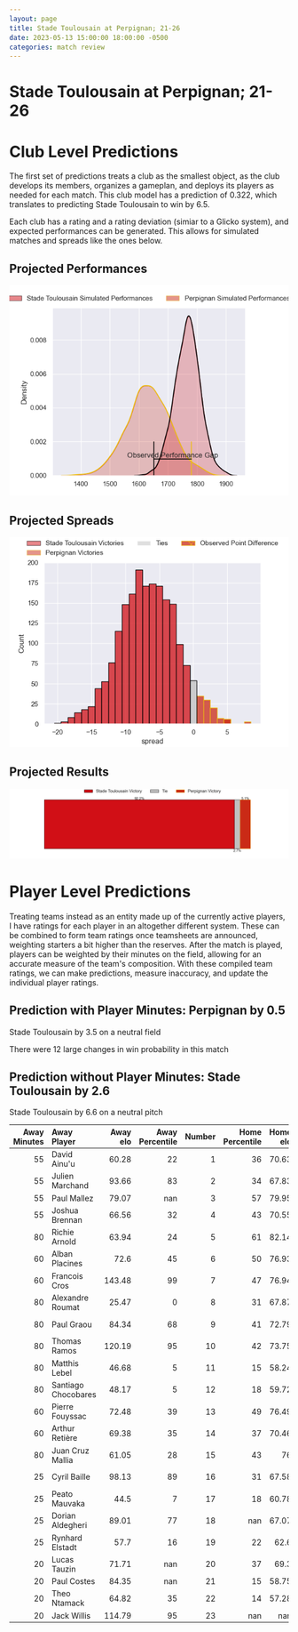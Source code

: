 ```yaml
---  
layout: page  
title: Stade Toulousain at Perpignan; 21-26  
date: 2023-05-13 15:00:00 18:00:00 -0500  
categories: match review  
---
```

# Stade Toulousain at Perpignan; 21-26

# Club Level Predictions


The first set of predictions treats a club as the smallest object, as the club develops its members, organizes a gameplan, and deploys its players as needed for each match. This club model has a prediction of 0.322, which translates to predicting Stade Toulousain to win by 6.5.

Each club has a rating and a rating deviation (simiar to a Glicko system), and expected performances can be generated. This allows for simulated matches and spreads like the ones below.
## Projected Performances


![Projected Performances](plots/performances_2023-05-13-Perpignan-StadeToulousain.png)
## Projected Spreads


![Projected Spreads](plots/spreads_2023-05-13-Perpignan-StadeToulousain.png)
## Projected Results


![Projected Results](plots/resultbar_2023-05-13-Perpignan-StadeToulousain.png)
# Player Level Predictions


Treating teams instead as an entity made up of the currently active players, I have ratings for each player in an altogether different system. These can be combined to form team ratings once teamsheets are announced, weighting starters a bit higher than the reserves. After the match is played, players can be weighted by their minutes on the field, allowing for an accurate measure of the team's composition. With these compiled team ratings, we can make predictions, measure inaccuracy, and update the individual player ratings.
## Prediction with Player Minutes: Perpignan by 0.5


Stade Toulousain by 3.5 on a neutral field

There were 12 large changes in win probability in this match
## Prediction without Player Minutes: Stade Toulousain by 2.6


Stade Toulousain by 6.6 on a neutral pitch



|   Away Minutes | Away Player         |   Away elo |   Away Percentile |   Number |   Home Percentile |   Home elo | Home Player        |   Home Minutes |
|---------------:|:--------------------|-----------:|------------------:|---------:|------------------:|-----------:|:-------------------|---------------:|
|             55 | David Ainu'u        |      60.28 |                22 |        1 |                36 |      70.63 | Giorgi Tetrashvili |             55 |
|             55 | Julien Marchand     |      93.66 |                83 |        2 |                34 |      67.83 | Seilala Lam        |             60 |
|             55 | Paul Mallez         |      79.07 |               nan |        3 |                57 |      79.95 | Arthur Joly        |             60 |
|             55 | Joshua Brennan      |      66.56 |                32 |        4 |                43 |      70.55 | Tristan Labouteley |             80 |
|             80 | Richie Arnold       |      63.94 |                24 |        5 |                61 |      82.14 | Posolo Tuilagi     |             55 |
|             60 | Alban Placines      |      72.6  |                45 |        6 |                50 |      76.93 | Brad Shields       |             80 |
|             60 | Francois Cros       |     143.48 |                99 |        7 |                47 |      76.94 | Kélian Galletier   |             60 |
|             80 | Alexandre Roumat    |      25.47 |                 0 |        8 |                31 |      67.87 | Joaquin Oviedo     |             60 |
|             80 | Paul Graou          |      84.34 |                68 |        9 |                41 |      72.79 | Sadek Deghmache    |             76 |
|             80 | Thomas Ramos        |     120.19 |                95 |       10 |                42 |      73.75 | Jake McIntyre      |             80 |
|             80 | Matthis Lebel       |      46.68 |                 5 |       11 |                15 |      58.24 | George Tilsley     |             80 |
|             80 | Santiago Chocobares |      48.17 |                 5 |       12 |                18 |      59.72 | Dorian Laborde     |             80 |
|             60 | Pierre Fouyssac     |      72.48 |                39 |       13 |                49 |      76.49 | Edward Sawailau    |             80 |
|             60 | Arthur Retière      |      69.38 |                35 |       14 |                37 |      70.46 | Lucas Dubois       |             80 |
|             80 | Juan Cruz Mallia    |      61.05 |                28 |       15 |                43 |      76    | Tristan Tedder     |             80 |
|             25 | Cyril Baille        |      98.13 |                89 |       16 |                31 |      67.58 | Piula Fa'asalele   |             25 |
|             25 | Peato Mauvaka       |      44.5  |                 7 |       17 |                18 |      60.78 | Sacha Lotrian      |             25 |
|             25 | Dorian Aldegheri    |      89.01 |                77 |       18 |               nan |      67.07 | Siua Halanukonuka  |             20 |
|             25 | Rynhard Elstadt     |      57.7  |                16 |       19 |                22 |      62.6  | Lucas Bachelier    |             20 |
|             20 | Lucas Tauzin        |      71.71 |               nan |       20 |                37 |      69.3  | Mike Tadjer        |             20 |
|             20 | Paul Costes         |      84.35 |               nan |       21 |                15 |      58.75 | Lucas Velarte      |             20 |
|             20 | Theo Ntamack        |      64.82 |                35 |       22 |                14 |      57.28 | Tom Ecochard       |              4 |
|             20 | Jack Willis         |     114.79 |                95 |       23 |               nan |     nan    | nan                |            nan |

